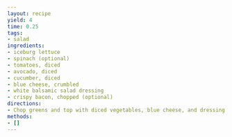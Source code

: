 ```yaml
---
layout: recipe
yield: 4
time: 0.25
tags:
- salad
ingredients:
- iceburg lettuce
- spinach (optional)
- tomatoes, diced
- avocado, diced
- cucumber, diced
- blue cheese, crumbled
- white balsamic salad dressing
- crispy bacon, chopped (optional)
directions:
- Chop greens and top with diced vegetables, blue cheese, and dressing. Optionally add chopped crispy bacon
methods:
- []
---
```

